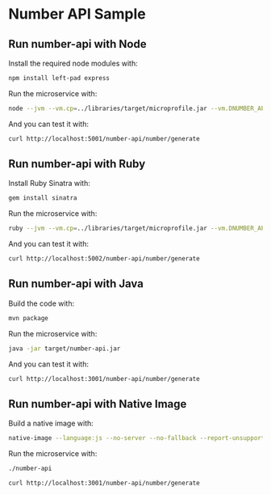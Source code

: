 # Number API Sample

## Run number-api with Node

Install the required node modules with: 

```bash
npm install left-pad express
```

Run the microservice with: 

```bash
node --jvm --vm.cp=../libraries/target/microprofile.jar --vm.DNUMBER_API_PORT=5001 number-api.js
```

And you can test it with:

```bash
curl http://localhost:5001/number-api/number/generate
```

## Run number-api with Ruby

Install Ruby Sinatra with: 

```bash
gem install sinatra
```

Run the microservice with:

```bash
ruby --jvm --vm.cp=../libraries/target/microprofile.jar --vm.DNUMBER_API_PORT=5002 number-api.rb
```

And you can test it with:

```bash
curl http://localhost:5002/number-api/number/generate
```

## Run number-api with Java

Build the code with:

```bash
mvn package
```

Run the microservice with:

```bash
java -jar target/number-api.jar
```

And you can test it with:

```bash
curl http://localhost:3001/number-api/number/generate
```

## Run number-api with Native Image

Build a native image with:

```bash
native-image --language:js --no-server --no-fallback --report-unsupported-elements-at-runtime --initialize-at-build-time -H:+ReportExceptionStackTraces -H:+ReportUnsupportedElementsAtRuntime -H:ConfigurationFileDirectories=conf/ -jar target/number-api.jar
```

Run the microservice with: 

```bash
./number-api
```

```bash
curl http://localhost:3001/number-api/number/generate
```
